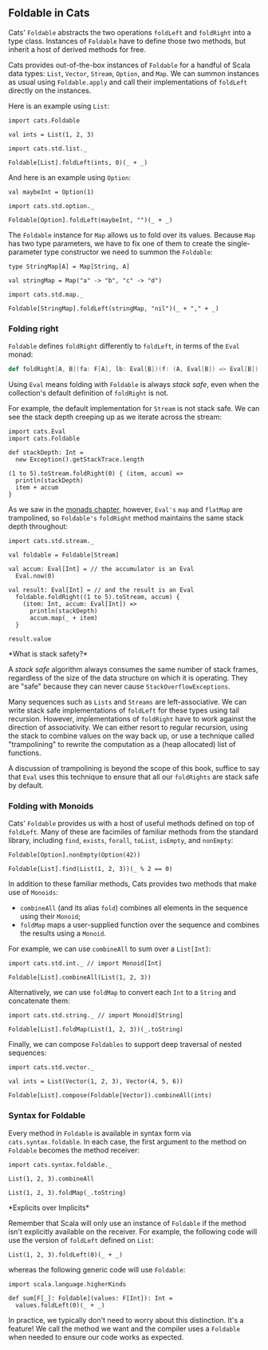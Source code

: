 ## Foldable in Cats

Cats' `Foldable` abstracts the two operations `foldLeft` and `foldRight` into a type class.
Instances of `Foldable` have to define those two methods,
but inherit a host of derived methods for free.

Cats provides out-of-the-box instances of `Foldable` for a handful of Scala data types:
`List`, `Vector`, `Stream`, `Option`, and `Map`.
We can summon instances as usual using `Foldable.apply`
and call their implementations of `foldLeft` directly on the instances.

Here is an example using `List`:

```tut:book
import cats.Foldable

val ints = List(1, 2, 3)

import cats.std.list._

Foldable[List].foldLeft(ints, 0)(_ + _)
```

And here is an example using `Option`:

```tut:book
val maybeInt = Option(1)

import cats.std.option._

Foldable[Option].foldLeft(maybeInt, "")(_ + _)
```

The `Foldable` instance for `Map` allows us to fold over its values.
Because `Map` has two type parameters,
we have to fix one of them to create the single-parameter type constructor
we need to summon the `Foldable`:

```tut:book
type StringMap[A] = Map[String, A]

val stringMap = Map("a" -> "b", "c" -> "d")

import cats.std.map._

Foldable[StringMap].foldLeft(stringMap, "nil")(_ + "," + _)
```

### Folding right

`Foldable` defines `foldRight` differently to `foldLeft`,
in terms of the `Eval` monad:

```scala
def foldRight[A, B](fa: F[A], lb: Eval[B])(f: (A, Eval[B]) => Eval[B]): Eval[B]
```

Using `Eval` means folding with `Foldable` is always *stack safe*,
even when the collection's default definition of `foldRight` is not.

For example, the default implementation for `Stream` is not stack safe.
We can see the stack depth creeping up as we iterate across the stream:

```tut:book
import cats.Eval
import cats.Foldable

def stackDepth: Int =
  new Exception().getStackTrace.length

(1 to 5).toStream.foldRight(0) { (item, accum) =>
  println(stackDepth)
  item + accum
}
```

As we saw in the [monads chapter](#eval), however,
`Eval's` `map` and `flatMap` are trampolined,
so `Foldable's` `foldRight` method maintains the same stack depth throughout:

```tut:book
import cats.std.stream._

val foldable = Foldable[Stream]

val accum: Eval[Int] = // the accumulator is an Eval
  Eval.now(0)

val result: Eval[Int] = // and the result is an Eval
  foldable.foldRight((1 to 5).toStream, accum) {
    (item: Int, accum: Eval[Int]) =>
      println(stackDepth)
      accum.map(_ + item)
  }

result.value
```

<div class="callout callout-info">
*What is stack safety?*

A *stack safe* algorithm always consumes the same number of stack frames,
regardless of the size of the data structure on which it is operating.
They are "safe" because they can never cause `StackOverflowExceptions`.

Many sequences such as `Lists` and `Streams` are left-associative.
We can write stack safe implementations of `foldLeft`
for these types using tail recursion.
However, implementations of `foldRight`
have to work against the direction of associativity.
We can either resort to regular recursion,
using the stack to combine values on the way back up,
or use a technique called "trampolining"
to rewrite the computation as a (heap allocated) list of functions.

A discussion of trampolining is beyond the scope of this book,
suffice to say that `Eval` uses this technique
to ensure that all our `foldRights` are stack safe by default.
</div>

### Folding with Monoids

Cats' `Foldable` provides us with a host of useful methods defined on top of `foldLeft`.
Many of these are facimiles of familiar methods from the standard library,
including `find`, `exists`, `forall`, `toList`, `isEmpty`, and `nonEmpty`:

```tut:book
Foldable[Option].nonEmpty(Option(42))

Foldable[List].find(List(1, 2, 3))(_ % 2 == 0)
```

In addition to these familiar methods,
Cats provides two methods that make use of `Monoids`:

- `combineAll` (and its alias `fold`) combines all elements in the sequence using their `Monoid`;
- `foldMap` maps a user-supplied function over the sequence and combines the results using a `Monoid`.

For example, we can use `combineAll` to sum over a `List[Int]`:

```tut:book
import cats.std.int._ // import Monoid[Int]

Foldable[List].combineAll(List(1, 2, 3))
```

Alternatively, we can use `foldMap` to convert each `Int` to a `String` and concatenate them:

```tut:book
import cats.std.string._ // import Monoid[String]

Foldable[List].foldMap(List(1, 2, 3))(_.toString)
```

Finally, we can compose `Foldables` to support deep traversal of nested sequences:

```tut:book
import cats.std.vector._

val ints = List(Vector(1, 2, 3), Vector(4, 5, 6))

Foldable[List].compose(Foldable[Vector]).combineAll(ints)
```

### Syntax for Foldable

Every method in `Foldable` is available in syntax form via `cats.syntax.foldable`.
In each case, the first argument to the method on `Foldable` becomes the method receiver:

```tut:book
import cats.syntax.foldable._

List(1, 2, 3).combineAll

List(1, 2, 3).foldMap(_.toString)
```

<div class="callout callout-info">
*Explicits over Implicits*

Remember that Scala will only use an instance of `Foldable`
if the method isn't explicitly available on the receiver.
For example, the following code will use the version of `foldLeft` defined on `List`:

```tut:book
List(1, 2, 3).foldLeft(0)(_ + _)
```

whereas the following generic code will use `Foldable`:

```tut:book
import scala.language.higherKinds

def sum[F[_]: Foldable](values: F[Int]): Int =
  values.foldLeft(0)(_ + _)
```

In practice, we typically don't need to worry about this distinction. It's a feature!
We call the method we want and the compiler uses a `Foldable` when needed
to ensure our code works as expected.
</div>
